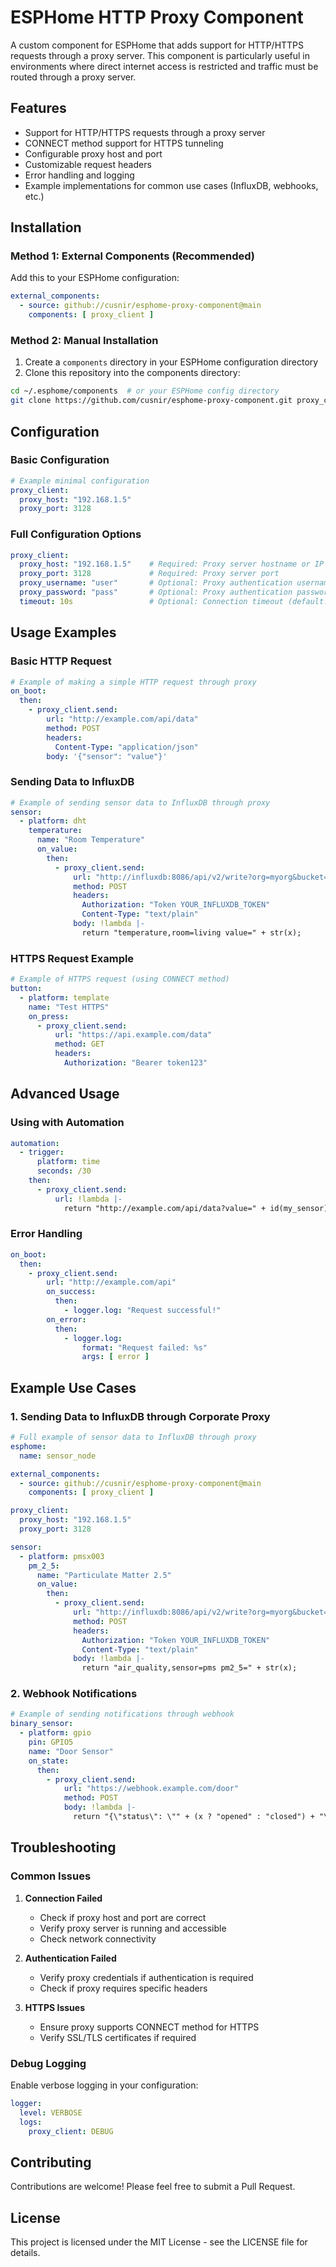# ESPHome HTTP Proxy Component

A custom component for ESPHome that adds support for HTTP/HTTPS requests through a proxy server.
This component is particularly useful in environments where direct internet access is restricted and traffic must be routed through a proxy server.

## Features

- Support for HTTP/HTTPS requests through a proxy server
- CONNECT method support for HTTPS tunneling
- Configurable proxy host and port
- Customizable request headers
- Error handling and logging
- Example implementations for common use cases (InfluxDB, webhooks, etc.)

## Installation

### Method 1: External Components (Recommended)

Add this to your ESPHome configuration:

```yaml
external_components:
  - source: github://cusnir/esphome-proxy-component@main
    components: [ proxy_client ]
```

### Method 2: Manual Installation

1. Create a `components` directory in your ESPHome configuration directory
2. Clone this repository into the components directory:
```bash
cd ~/.esphome/components  # or your ESPHome config directory
git clone https://github.com/cusnir/esphome-proxy-component.git proxy_client
```

## Configuration

### Basic Configuration

```yaml
# Example minimal configuration
proxy_client:
  proxy_host: "192.168.1.5"
  proxy_port: 3128
```

### Full Configuration Options

```yaml
proxy_client:
  proxy_host: "192.168.1.5"    # Required: Proxy server hostname or IP
  proxy_port: 3128             # Required: Proxy server port
  proxy_username: "user"       # Optional: Proxy authentication username
  proxy_password: "pass"       # Optional: Proxy authentication password
  timeout: 10s                 # Optional: Connection timeout (default: 10s)
```

## Usage Examples

### Basic HTTP Request

```yaml
# Example of making a simple HTTP request through proxy
on_boot:
  then:
    - proxy_client.send:
        url: "http://example.com/api/data"
        method: POST
        headers:
          Content-Type: "application/json"
        body: '{"sensor": "value"}'
```

### Sending Data to InfluxDB

```yaml
# Example of sending sensor data to InfluxDB through proxy
sensor:
  - platform: dht
    temperature:
      name: "Room Temperature"
      on_value:
        then:
          - proxy_client.send:
              url: "http://influxdb:8086/api/v2/write?org=myorg&bucket=mybucket"
              method: POST
              headers:
                Authorization: "Token YOUR_INFLUXDB_TOKEN"
                Content-Type: "text/plain"
              body: !lambda |-
                return "temperature,room=living value=" + str(x);
```

### HTTPS Request Example

```yaml
# Example of HTTPS request (using CONNECT method)
button:
  - platform: template
    name: "Test HTTPS"
    on_press:
      - proxy_client.send:
          url: "https://api.example.com/data"
          method: GET
          headers:
            Authorization: "Bearer token123"
```

## Advanced Usage

### Using with Automation

```yaml
automation:
  - trigger:
      platform: time
      seconds: /30
    then:
      - proxy_client.send:
          url: !lambda |-
            return "http://example.com/api/data?value=" + id(my_sensor).state;
```

### Error Handling

```yaml
on_boot:
  then:
    - proxy_client.send:
        url: "http://example.com/api"
        on_success:
          then:
            - logger.log: "Request successful!"
        on_error:
          then:
            - logger.log: 
                format: "Request failed: %s"
                args: [ error ]
```

## Example Use Cases

### 1. Sending Data to InfluxDB through Corporate Proxy

```yaml
# Full example of sensor data to InfluxDB through proxy
esphome:
  name: sensor_node

external_components:
  - source: github://cusnir/esphome-proxy-component@main
    components: [ proxy_client ]

proxy_client:
  proxy_host: "192.168.1.5"
  proxy_port: 3128

sensor:
  - platform: pmsx003
    pm_2_5:
      name: "Particulate Matter 2.5"
      on_value:
        then:
          - proxy_client.send:
              url: "http://influxdb:8086/api/v2/write?org=myorg&bucket=sensors"
              method: POST
              headers:
                Authorization: "Token YOUR_INFLUXDB_TOKEN"
                Content-Type: "text/plain"
              body: !lambda |-
                return "air_quality,sensor=pms pm2_5=" + str(x);
```

### 2. Webhook Notifications

```yaml
# Example of sending notifications through webhook
binary_sensor:
  - platform: gpio
    pin: GPIO5
    name: "Door Sensor"
    on_state:
      then:
        - proxy_client.send:
            url: "https://webhook.example.com/door"
            method: POST
            body: !lambda |-
              return "{\"status\": \"" + (x ? "opened" : "closed") + "\"}";
```

## Troubleshooting

### Common Issues

1. **Connection Failed**
   - Check if proxy host and port are correct
   - Verify proxy server is running and accessible
   - Check network connectivity

2. **Authentication Failed**
   - Verify proxy credentials if authentication is required
   - Check if proxy requires specific headers

3. **HTTPS Issues**
   - Ensure proxy supports CONNECT method for HTTPS
   - Verify SSL/TLS certificates if required

### Debug Logging

Enable verbose logging in your configuration:

```yaml
logger:
  level: VERBOSE
  logs:
    proxy_client: DEBUG
```

## Contributing

Contributions are welcome! Please feel free to submit a Pull Request.

## License

This project is licensed under the MIT License - see the LICENSE file for details.

